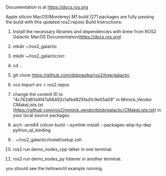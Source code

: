 Documentation is at https://docs.ros.org

Apple silicon MacOS(Monterey) M1 build (271 packages are fully passing the build with this updated ros2.repos)
Build Instructions:
1. Install the necessary libraries and dependencies with brew from ROS2 Galactic MacOS Documentation(https://docs.ros.org) 
2. mkdir ~/ros2_galactic
3. mkdir ~/ros2_galactic/src
4. cd ..
5. git clone https://github.com/dpbnasika/ros2/tree/galactic
5. vcs import src < ros2.repos
6. change the commit ID to "4c742d61d4f47a58492c1afbd825fad1c9e05a09" in Mimick_Vendor CMakeLists.txt (https://github.com/ros2/mimick_vendor/blob/galactic/CMakeLists.txt) in your local source packages.
7. arch -arm64 colcon build --symlink-install --packages-skip-by-dep python_qt_binding
8. . ~/ros2_galactic/install/setup.zsh

9. ros2 run demo_nodes_cpp talker in one terminal. 
10. ros2 run demo_nodes_py listener in another terminal.

you should see the helloworld example running.
